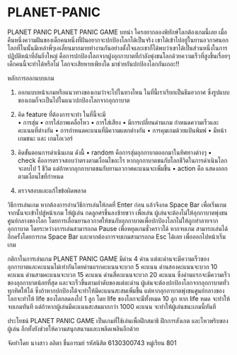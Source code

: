 # PLANET-PANIC
PLANET PANIC
PLANET PANIC GAME
บทนำ 
	ใครอยากลองพิทักษ์โลกต้องเกมนี้เลย เมื่อคืนหนึ่งความฝันของเด็กคนหนึ่งที่ฝันอยากจะปกป้องโลกได้เป็นจริง เขาได้เข้าไปอยู่ในยานอวกาศนอกโลกที่ในนั้นมีเหล่าพี่ๆเอเลี่ยนมากมายทำงานกันอย่างตั้งใจและเขาก็ได้พบว่าเขาได้เป็นส่วนหนึ่งในการปฏิบัติหน้าที่อันยิ่งใหญ่ คือการปกป้องโลกจากฝูงอุกกาบาตที่กำลังพุ่งชนโลกด้วยความเร็วที่สูงขึ้นเรื่อยๆ เด็กคนนี้จะทำได้หรือไม่ โลกจะเสียหายเพียงใด มาช่วยกันปกป้องโลกกันเถอะ!! 

หลักการออกแบบเกม
1.	ออกแบบหน้าเกมหรือแนวทางของเกมว่าจะไปในทางไหน ในที่นี้เราเรียกเป็นธีมอวกาศ ซึ่งรูปแบบของเกมก็จะเป็นไปในแนวปกป้องโลกจากอุกกาบาต
2.	คิด feature ที่ต้องการจะทำ ในที่นี้จะมี  
    •	การสุ่ม
    •	การใส่ภาพเคลื่อไหว
    •	การใส่เสียง
    •	มีการเปลี่ยนด่านเกม กำหนดความเร็วและคะแนนที่ต่างกัน
    •	การกำหนดคะแนนที่มีความแตกต่างกัน
    •	การคุมเกมด้วยแป้นพิมพ์
    •	มีหน้าเกมชนะ และ เกมโอเวอร์
3.	คิดขั้นตอนการดำเนินเกม ดังนี้
    •	random   คือการสุ่มอุกกาบาตออกมาในทิศทางต่างๆ 
    •	check คือการตรวจสอบว่าตรงตามเงื่อนไขอะไร หากอุกกาบาตชนกับโลกชีวิตในการดำเนินโลกจะลบไป 1 ชีวิต  แต่ถ้าหากอุกกาบาตชนกับยานอวกาศคะแนนจะเพิ่มขึ้น 
    •	action คือ  แสดงออกตามเงื่อนไขที่กำหนด

4.	ตรวจสอบและแก้ไขข้อผิดพลาด	
		
วิธีการเล่นเกม 
	หากต้องการอ่านวิธีการเล่นให้กดที่ Enter ก่อน แล้วจึงกด Space Bar เพื่อเริ่มเกม จากนั้นจะเข้าไปสู่หน้าเกม ให้ผู้เล่น กดลูกศรขึ้นลงซ้ายขวา เพื่อเล่น ผู้เล่นจะต้องไม่ให้อุกกาบาตพุ่งชนศูนย์กลางของโลก โดยการเลื่อนยานอวกาศให้ชนกับอุกกาบาตเพื่อปกป้องโลกไม่ให้ถูกทำลายจากอุกกาบาต โดยระหว่างการเล่นสามารถกด Pause เพื่อหยุดเกมชั่วคราวได้ หากจบเกม สามารถเล่นได้อีกครั้งโดยการกด Space Bar และหากต้องการจบเกมสามารถกด Esc ได้เลย เพื่อออกไปหน้าเริ่มเกม

กติกาในการเล่นเกม 
  	PLANET PANIC GAME  มีด่าน 4 ด่าน แต่ละด่านจะมีความเร็วของอุกกาบาตและคะแนนไม่เท่ากันโดยด่านแรกคะแนนจะบวก 5 คะแนน ด่านสองคะแนนจะบวก 10 คะแนน ด่านสามคะแนนจะบวก 15 คะแนน ด่านสี่คะแนนจะบวก 20 คะแนน  ซึ่งด่านแรกจะมีความเร็วของอุกกาบาตน้อยที่สุด และจะเร็วขึ้นตามลำดับของแต่ละด่าน ผู้เล่นจะต้องปกป้องโลกจากอุกกาบาตทั่วทุกทิศให้ได้ ซึ่งถ้าหากปกป้องได้จะทำให้มีคะแนนสะสมเพิ่มขึ้น แต่หากอุกกาบาตพุ่งชนศูนย์กลางของโลกจะทำให้ life ของโลกลดลงไป 1 ลูก โดย life ของโลกจะมีทั้งหมด 10 ลูก หาก life หมด  จะทำให้จบเกมทันที แต่ถ้าหากผู้เล่นมีคะแนนสะสมมากกว่า 1000 คะแนน จะทำให้ผู้เล่นชนะเกมนี้ทันที

ประโยชน์
  PLANET PANIC GAME เป็นเกมที่ใช้เล่นเพื่อฝึกสมาธิ ฝึกการสังเกต และไหวพริบของผู้เล่น อีกทั้งยังช่วยให้ความสนุกสนานและเพลิดเพลินอีกด้วย

จัดทำโดย นางสาว ลลิตา  ชื่นอารมย์  รหัสนิสิต 6130300743  หมู่เรียน 801
